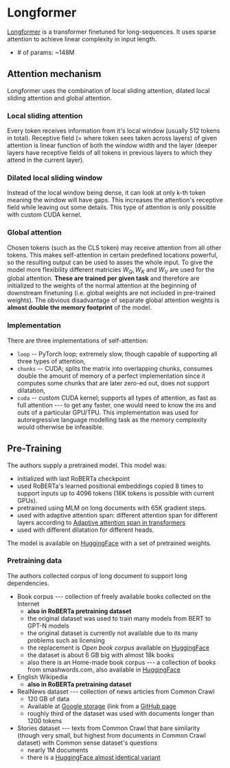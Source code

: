 [sukhbaatar_19]: https://arxiv.org/abs/1905.07799
[hf_longformer]: https://huggingface.co/allenai/longformer-base-4096
[paper]: https://arxiv.org/abs/2004.05150
[sukhbaatar_19]: https://arxiv.org/abs/1905.07799
[open_book_corpus_hf]: https://huggingface.co/datasets/bookcorpusopen
[book_corpus_hf]: https://huggingface.co/datasets/bookcorpus
[realnews_download]: https://www.google.com/url?q=https://storage.googleapis.com/grover-models/realnews.tar.gz&sa=D&source=editors&ust=1682090288933504&usg=AOvVaw34ItQejlxsu3JQmfi4fSuu
[stories_cc]: https://huggingface.co/datasets/spacemanidol/cc-stories
[realnews_gh]: https://github.com/rowanz/grover/tree/master/realnews

# Longformer

[Longformer][paper] is a transformer finetuned for long-sequences. It uses
sparse attention to achieve linear complexity in input length.

- \# of params: ~148M

## Attention mechanism

Longformer uses the combination of local sliding attention, dilated local
sliding attention and global attention.

### Local sliding attention

Every token receives information from it's local window (usually 512 tokens in
total). Receptive field (= where token sees taken across layers) of given
attention is linear function of both the window width and the layer (deeper
layers have receptive fields of all tokens in previous layers to which they
attend in the current layer).

### Dilated local sliding window

Instead of the local window being dense, it can look at only k-th token meaning
the window will have gaps. This increases the attention's receptive field while
leaving out some details. This type of attention is only possible with custom
CUDA kernel.

### Global attention

Chosen tokens (such as the CLS token) may receive attention from all other
tokens. This makes self-attention in certain predefined locations powerful, so
the resulting output can be used to asses the whole input. To give the model
more flexibility different matricies $W_Q, W_K$ and $W_V$ are used for the
global attention. **These are trained per given task** and therefore are
initialized to the weights of the normal attention at the beginning of downstream
finetuning (i.e. global weights are not included in pre-trained weights). The
obvious disadvantage of separate global attention weights is **almost double the
memory footprint** of the model.

### Implementation

There are three implementations of self-attention:

- `loop` -- PyTorch loop; extremely slow, though capable of supporting all three
  types of attention,
- `chunks` -- CUDA; splits the matrix into overlapping chunks, consumes
  double the amount of memory of a perfect implementation since it computes some
  chunks that are later zero-ed out, does not support dilatation,
- `cuda` -- custom CUDA kernel; supports all types of attention, as fast as full
  attention --- to get any faster, one would need to know the ins and outs of a
  particular GPU/TPU. This implementation was used for autoregressive language
  modelling task as the memory complexity would otherwise be infeasible.

## Pre-Training

The authors supply a pretrained model. This model was:
- initialized with last RoBERTa checkpoint
- used RoBERTa's learned positional embeddings copied 8 times to support inputs
  up to 4096 tokens (16K tokens is possible with current GPUs).
- pretrained using MLM on long documents with 65K gradient steps.
- used with adaptive attention span: different attention span for different
  layers according to [Adaptive attention span in transformers][sukhbaatar_19]
- used with different dilatation for different heads.

The model is available on [HuggingFace][hf_longformer] with a set of pretrained
weights.

### Pretraining data

The authors collected corpus of long document to support long dependencies.

- Book corpus --- collection of freely available books collected on the Internet
    - **also in RoBERTa pretraining dataset**
    - the original dataset was used to train many models from BERT to GPT-N
      models
    - the original dataset is currently not available due to its many problems
      such as licensing
    - the replacement is *Open book corpus* available on
      [HuggingFace][open_book_corpus_hf]
    - the dataset is about 6 GB big with almost 18k books
    - also there is an Home-made book corpus --- a collection of books from
      smashwords.com, also available in [HuggingFace][book_corpus_hf]
- English Wikipedia
    - **also in RoBERTa pretraining dataset**
- RealNews dataset --- collection of news articles from Common Crawl
    - 120 GB of data
    - Available at [Google storage][realnews_download] (link from a [GitHub
      page][realnews_gh]
    - roughly third of the dataset was used with documents longer than 1200
      tokens
- Stories dataset --- texts from Common Crawl that bare similarity (though very
  small, but highest from documents in Common Crawl dataset) with Common sense
  dataset's questions
    - nearly 1M documents
    - there is a [HuggingFace almost identical variant][stories_cc]
